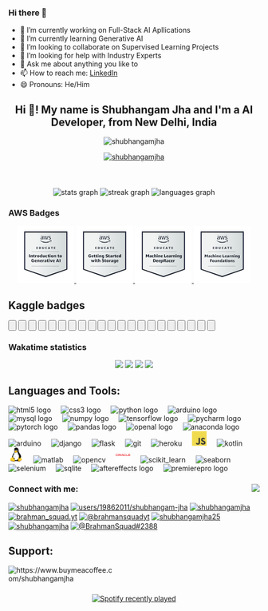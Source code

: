 ### Hi there 👋



- 🔭 I’m currently working on Full-Stack AI Apllications
- 🌱 I’m currently learning Generative AI
- 👯 I’m looking to collaborate on Supervised Learning Projects
- 🤔 I’m looking for help with Industry Experts
- 💬 Ask me about anything you like to
- 📫 How to reach me: [LinkedIn](https://www.linkedin.com/in/shubhangam-jha-a32535210/)
- 😄 Pronouns: He/Him

<h2 align="center">Hi 👋! My name is Shubhangam Jha and I'm a AI Developer, from New Delhi, India</h2>

<p align="center"> <img src="https://komarev.com/ghpvc/?username=shubhangamjha&label=Profile%20views&color=0e75b6&style=flat" alt="shubhangamjha" /> </p>

<p align="center"> <a href="https://github.com/ryo-ma/github-profile-trophy"><img src="https://github-profile-trophy.vercel.app/?username=shubhangamjha" alt="shubhangamjha" /></a> </p>

<p align="center"> <a href="https://twitter.com/" target="blank"><img src="https://img.shields.io/twitter/follow/?logo=twitter&style=for-the-badge" alt="" /></a> </p>

###

<div align="center">
  <img src="https://github-readme-stats.vercel.app/api?username=shubhangamjha&hide_title=false&hide_rank=true&show_icons=true&include_all_commits=true&count_private=true&disable_animations=false&theme=dracula&locale=en&hide_border=false" height="150" alt="stats graph"  />
  <img src="https://streak-stats.demolab.com?user=shubhangamjha&locale=en&mode=daily&theme=dracula&hide_border=false&border_radius=5" height="150" alt="streak graph"  />
  <img src="https://github-readme-stats.vercel.app/api/top-langs?username=shubhangamjha&locale=en&hide_title=false&layout=compact&card_width=320&langs_count=12&theme=dracula&hide_border=false&custom_title=Languages%20Worked%20Upon" height="150" alt="languages graph"  />
</div>

### AWS Badges

<div align="center"> 
  <a href="https://www.credly.com/badges/e4979d7d-97c1-4f58-8b93-8c005928c7c0/public_url" target="_blank"> 
    <img src="aws-educate-introduction-to-generative-ai.png" width="114" height="114" alt="AWS Educate Introduction to Generative AI"/> 
  </a> 
  <a href="https://www.credly.com/badges/55c60ab1-6f94-4640-8637-831a4dae2c43/public_url" target="_blank"> 
    <img src="aws-educate-getting-started-with-storage.png" width="114" height="114" alt="AWS Educate Getting Started with Storage"/> 
  </a> 
  <a href="https://www.credly.com/badges/876b31d7-01f0-4add-b2c6-e56dd5e93557/public_url" target="_blank"> 
    <img src="aws-educate-machine-learning-deepracer.png" width="114" height="114" alt="AWS Educate Machine Learning - DeepRacer"/> 
  </a> 
  <a href="https://www.credly.com/badges/3ed24a2b-a0e8-45a9-a8b3-6b1b54eb2890/public_url" target="_blank"> 
    <img src="aws-educate-machine-learning-foundations.png" width="114" height="114" alt="AWS Educate Machine Learning Foundations"/> 
  </a> 
</div>

## Kaggle badges
<div>
  <button aria-haspopup="true" aria-label="1 Year on Kaggle Badge" class="sc-dycBwf iwTtrg">
    <a href="https://www.kaggle.com/certification/badges/shubhangamjha/49" target="_blank">
      <img src="https://www.googleapis.com/download/storage/v1/b/kaggle-user-content/o/inbox%2F1488634%2F163e0f27360ae958da99dde2a68f7e00%2FBadge-46.svg?generation=1727468408101916&amp;alt=media" alt="" class="sc-kbjiJX fcweqw">
    </a>
  </button>
  <button aria-haspopup="true" aria-label="2 Years on Kaggle Badge" class="sc-dycBwf iwTtrg">
    <a href="https://www.kaggle.com/certification/badges/shubhangamjha/50">
      <img src="https://www.googleapis.com/download/storage/v1/b/kaggle-user-content/o/inbox%2F1488634%2F17276c55ce13e85b658e1f49c608eba6%2FBadge-47.svg?generation=1727468428193735&amp;alt=media" alt="" class="sc-kbjiJX fcweqw">
    </a>
  </button>
  <button aria-haspopup="true" aria-label="Competitor Badge" class="sc-dycBwf iwTtrg">
    <a href="https://www.kaggle.com/certification/badges/shubhangamjha/5">
      <img src="https://www.googleapis.com/download/storage/v1/b/kaggle-user-content/o/inbox%2F1488634%2Fb05e17f63f2eead904a1f04d05bb51a6%2FBadge.svg?generation=1727458564383731&amp;alt=media" alt="" class="sc-kbjiJX fcweqw">
    </a>
  </button>
  <button aria-haspopup="true" aria-label="Getting Started Competitor Badge" class="sc-dycBwf iwTtrg">
    <a href="https://www.kaggle.com/certification/badges/shubhangamjha/6">
      <img src="https://www.googleapis.com/download/storage/v1/b/kaggle-user-content/o/inbox%2F1488634%2F9c37cceb9f493bb678dd909e988b1456%2FBadge-1.svg?generation=1727462477436270&amp;alt=media" alt="" class="sc-kbjiJX fcweqw">
    </a>
  </button>
  <button aria-haspopup="true" aria-label="Research Competitor Badge" class="sc-dycBwf iwTtrg">
    <a href="https://www.kaggle.com/certification/badges/shubhangamjha/7">
      <img src="https://www.googleapis.com/download/storage/v1/b/kaggle-user-content/o/inbox%2F1488634%2F33a465e5bfb87721b4d97d899c717eb4%2FBadge-3.svg?generation=1727462497490072&amp;alt=media" alt="" class="sc-kbjiJX fcweqw">
    </a>
  </button>
  <button aria-haspopup="true" aria-label="Code Submitter Badge" class="sc-dycBwf iwTtrg">
    <a href="https://www.kaggle.com/certification/badges/shubhangamjha/13">
      <img src="https://www.googleapis.com/download/storage/v1/b/kaggle-user-content/o/inbox%2F1488634%2F08aa345b8928ae96e21ee3586021500e%2FBadge-8.svg?generation=1727462754402917&amp;alt=media" alt="" class="sc-kbjiJX fcweqw">
    </a>
  </button>
  <button aria-haspopup="true" aria-label="Python Coder Badge" class="sc-dycBwf iwTtrg">
    <a href="https://www.kaggle.com/certification/badges/shubhangamjha/30">
      <img src="https://www.googleapis.com/download/storage/v1/b/kaggle-user-content/o/inbox%2F1488634%2F09e1f99bdf3222934ad7769409ec3f6d%2FBadge-26.svg?generation=1727468059623106&amp;alt=media" alt="" class="sc-kbjiJX fcweqw">
    </a>
  </button>
  <button aria-haspopup="true" aria-label="Code Uploader Badge" class="sc-dycBwf iwTtrg">
    <a href="https://www.kaggle.com/certification/badges/shubhangamjha/33">
      <img src="https://www.googleapis.com/download/storage/v1/b/kaggle-user-content/o/inbox%2F1488634%2F1e4546d427340e1495b9ee02261e2dc6%2FBadge-34.svg?generation=1727468126171650&amp;alt=media" alt="" class="sc-kbjiJX fcweqw">
    </a>
  </button>
  <button aria-haspopup="true" aria-label="Github Coder Badge" class="sc-dycBwf iwTtrg">
    <a href="https://www.kaggle.com/certification/badges/shubhangamjha/35">
      <img src="https://www.googleapis.com/download/storage/v1/b/kaggle-user-content/o/inbox%2F1488634%2Ff219fc42b716ca24a2476517fe951295%2FBadge-32.svg?generation=1727468159669543&amp;alt=media" alt="" class="sc-kbjiJX fcweqw">
    </a>
  </button>  
  <button aria-haspopup="true" aria-label="Colab Coder Badge" class="sc-dycBwf iwTtrg">
    <a href="https://www.kaggle.com/certification/badges/shubhangamjha/36">
      <img src="https://www.googleapis.com/download/storage/v1/b/kaggle-user-content/o/inbox%2F1488634%2F42167cf9c1c0a74d4e1c7503c010c82d%2FBadge-31.svg?generation=1727468175250681&amp;alt=media" alt="" class="sc-kbjiJX fcweqw">
    </a>
  </button>
  <button aria-haspopup="true" aria-label="Code Tagger Badge" class="sc-dycBwf iwTtrg">
    <a href="https://www.kaggle.com/certification/badges/shubhangamjha/37">
      <img src="https://www.googleapis.com/download/storage/v1/b/kaggle-user-content/o/inbox%2F1488634%2F453e2017576218001d5bbff451800de8%2FBadge-36.svg?generation=1727468194325199&amp;alt=media" alt="" class="sc-kbjiJX fcweqw">
    </a>
  </button>
  <button aria-haspopup="true" aria-label="Code Forker Badge" class="sc-dycBwf iwTtrg">
    <a href="https://www.kaggle.com/certification/badges/shubhangamjha/38"><img src="https://www.googleapis.com/download/storage/v1/b/kaggle-user-content/o/inbox%2F1488634%2F7567026dd0c594f1193b49a98a976056%2FBadge-35.svg?generation=1727468213893504&amp;alt=media" alt="" class="sc-kbjiJX fcweqw">
    </a>
  </button>
  <button aria-haspopup="true" aria-label="Notebook Modeler Badge" class="sc-dycBwf iwTtrg">
    <a href="https://www.kaggle.com/certification/badges/shubhangamjha/39"><img src="https://www.googleapis.com/download/storage/v1/b/kaggle-user-content/o/inbox%2F1488634%2F2df508502fba7fc8937f3847e46b8ec4%2FBadge-29.svg?generation=1727468233931525&amp;alt=media" alt="" class="sc-kbjiJX fcweqw">
    </a>
  </button>
  <button aria-haspopup="true" aria-label="Dataset Creator Badge" class="sc-dycBwf iwTtrg">
    <a href="https://www.kaggle.com/certification/badges/shubhangamjha/17">
      <img src="https://www.googleapis.com/download/storage/v1/b/kaggle-user-content/o/inbox%2F1488634%2F28e0e70842ce6972f4d68f5b6ecd549a%2FBadge-12.svg?generation=1727462988946700&amp;alt=media" alt="" class="sc-kbjiJX fcweqw">
    </a>
  </button>
  <button aria-haspopup="true" aria-label="Dataset Tagger Badge" class="sc-dycBwf iwTtrg">
    <a href="https://www.kaggle.com/certification/badges/shubhangamjha/22">
      <img src="https://www.googleapis.com/download/storage/v1/b/kaggle-user-content/o/inbox%2F1488634%2F5d31f6794c65cc3ed7e29768cd541a53%2FBadge-17.svg?generation=1727463142252997&amp;alt=media" alt="" class="sc-kbjiJX fcweqw">
    </a>
  </button>
  <button aria-haspopup="true" aria-label="Model Creator Badge" class="sc-dycBwf iwTtrg">
    <a href="https://www.kaggle.com/certification/badges/shubhangamjha/23">
      <img src="https://www.googleapis.com/download/storage/v1/b/kaggle-user-content/o/inbox%2F1488634%2F9ca07715376e5949f99c842605c3ee60%2FBadge-18.svg?generation=1727467872971674&amp;alt=media" alt="" class="sc-kbjiJX fcweqw">
    </a>
  </button>
  <button aria-haspopup="true" aria-label="Model Variation Creator Badge" class="sc-dycBwf iwTtrg">
    <a href="https://www.kaggle.com/certification/badges/shubhangamjha/24">
      <img src="https://www.googleapis.com/download/storage/v1/b/kaggle-user-content/o/inbox%2F1488634%2F86ae071ef80050dc0dea1ea2b9ee814c%2FBadge-21.svg?generation=1727467930982303&amp;alt=media" alt="" class="sc-kbjiJX fcweqw">
    </a>
  </button>
  <button aria-haspopup="true" aria-label="Stylish Badge" class="sc-dycBwf iwTtrg">
    <a href="https://www.kaggle.com/certification/badges/shubhangamjha/41">
      <img src="https://www.googleapis.com/download/storage/v1/b/kaggle-user-content/o/inbox%2F1488634%2F67d3960ab66dd17a3b6b1546ca8c3acb%2FBadge-40.svg?generation=1727468269875327&amp;alt=media" alt="" class="sc-kbjiJX fcweqw">
    </a>
  </button>
  <button aria-haspopup="true" aria-label="Vampire Badge" class="sc-dycBwf iwTtrg">
    <a href="https://www.kaggle.com/certification/badges/shubhangamjha/44">
      <img src="https://www.googleapis.com/download/storage/v1/b/kaggle-user-content/o/inbox%2F1488634%2F059c9b5e8bad980032971b42cb35cb10%2FBadge-44.svg?generation=1727468322667890&amp;alt=media" alt="" class="sc-kbjiJX fcweqw">
    </a>
  </button>
  <button aria-haspopup="true" aria-label="Learner Badge" class="sc-dycBwf iwTtrg">
    <a href="https://www.kaggle.com/certification/badges/shubhangamjha/46">
      <img src="https://www.googleapis.com/download/storage/v1/b/kaggle-user-content/o/inbox%2F1488634%2Fbac00bdcf5aa52c077bef4d95da882f3%2FBadge-37.svg?generation=1727468352009252&amp;alt=media" alt="" class="sc-kbjiJX fcweqw">
    </a>
  </button>
  <button aria-haspopup="true" aria-label="7 Day Login Streak Badge" class="sc-dycBwf iwTtrg">
    <a href="https://www.kaggle.com/certification/badges/shubhangamjha/56">
      <img src="https://www.googleapis.com/download/storage/v1/b/kaggle-user-content/o/inbox%2F1488634%2F6e139e7278fc9c33210e39baf918967f%2FBadge-53.svg?generation=1727468684057299&amp;alt=media" alt="" class="sc-kbjiJX fcweqw">
    </a>
  </button>
</div>


### Wakatime statistics
<div align="center">
  <a href="https://wakatime.com"><img src="https://wakatime.com/share/@Brahman/5ae1b894-1720-4dee-86d0-22a3f9ec3ee7.png" /></a>
  <a href="https://wakatime.com"><img src="https://wakatime.com/share/@Brahman/30db5f75-d234-4563-8d4c-2ecad7287cbb.png" /></a>
  <a href="https://wakatime.com"><img src="https://wakatime.com/share/@Brahman/44e3e2fe-bd32-495f-83a1-6cb955f78f50.png" /></a>
  <a href="https://wakatime.com"><img src="https://wakatime.com/share/@Brahman/a2688ca1-5a52-46a4-ae59-810a469382bc.png" /></a>

###

<div align="left" background-color="White">
  <h2 align="left">Languages and Tools:</h2>
  <img src="https://cdn.jsdelivr.net/gh/devicons/devicon/icons/html5/html5-original.svg" height="30" alt="html5 logo"  />
  <img width="12" />
  <img src="https://cdn.jsdelivr.net/gh/devicons/devicon/icons/css3/css3-original.svg" height="30" alt="css3 logo"  />
  <img width="12" />
  <img src="https://cdn.jsdelivr.net/gh/devicons/devicon/icons/python/python-original.svg" height="30" alt="python logo"  />
  <img width="12" />
  <img src="https://cdn.jsdelivr.net/gh/devicons/devicon/icons/arduino/arduino-original.svg" height="30" alt="arduino logo"  />
  <img width="12" />
  <img src="https://cdn.jsdelivr.net/gh/devicons/devicon/icons/mysql/mysql-original.svg" height="30" alt="mysql logo"  />
  <img width="12" />
  <img src="https://cdn.jsdelivr.net/gh/devicons/devicon/icons/numpy/numpy-original.svg" height="30" alt="numpy logo"  />
  <img width="12" />
  <img src="https://cdn.jsdelivr.net/gh/devicons/devicon/icons/tensorflow/tensorflow-original.svg" height="30" alt="tensorflow logo"  />
  <img width="12" />
  <img src="https://cdn.jsdelivr.net/gh/devicons/devicon/icons/pycharm/pycharm-original.svg" height="30" alt="pycharm logo"  />
  <img width="12" />
  <img src="https://cdn.jsdelivr.net/gh/devicons/devicon/icons/pytorch/pytorch-original.svg" height="30" alt="pytorch logo"  />
  <img width="12" />
  <img src="https://cdn.jsdelivr.net/gh/devicons/devicon/icons/pandas/pandas-original.svg" height="30" alt="pandas logo"  />
  <img width="12" />
  <img src="https://cdn.jsdelivr.net/gh/devicons/devicon/icons/openal/openal-original.svg" height="30" alt="openal logo"  />
  <img width="12" />
  <img src="https://cdn.jsdelivr.net/gh/devicons/devicon/icons/anaconda/anaconda-original.svg" height="30" alt="anaconda logo"  />
  <img width="12" />
  <img src="https://cdn.worldvectorlogo.com/logos/arduino-1.svg" alt="arduino" height="30" />
  <img width="12" />
  <img src="https://cdn.worldvectorlogo.com/logos/django.svg" alt="django" height="30" />
  <img width="12" />
  <img src="https://www.vectorlogo.zone/logos/pocoo_flask/pocoo_flask-icon.svg" alt="flask" height="30" />
  <img width="12" />
  <img src="https://www.vectorlogo.zone/logos/git-scm/git-scm-icon.svg" alt="git" height="30" />
  <img width="12" />
  <img src="https://www.vectorlogo.zone/logos/heroku/heroku-icon.svg" alt="heroku" height="30" />
  <img width="12" />
  <img src="https://raw.githubusercontent.com/devicons/devicon/master/icons/javascript/javascript-original.svg" alt="javascript" height="30" />
  <img width="12" />
  <img src="https://www.vectorlogo.zone/logos/kotlinlang/kotlinlang-icon.svg" alt="kotlin" height="30" />
  <img width="12" />
  <img src="https://raw.githubusercontent.com/devicons/devicon/master/icons/linux/linux-original.svg" alt="linux" height="30" />
  <img width="12" />
  <img src="https://upload.wikimedia.org/wikipedia/commons/2/21/Matlab_Logo.png" alt="matlab" height="30" />
  <img width="12" />
  <img src="https://www.vectorlogo.zone/logos/opencv/opencv-icon.svg" alt="opencv" height="30" />
  <img width="12" />
  <img src="https://raw.githubusercontent.com/devicons/devicon/master/icons/oracle/oracle-original.svg" alt="oracle" height="30" />
  <img width="12" />
  <img src="https://upload.wikimedia.org/wikipedia/commons/0/05/Scikit_learn_logo_small.svg" alt="scikit_learn" height="30" />
  <img width="12" />
  <img src="https://seaborn.pydata.org/_images/logo-mark-lightbg.svg" alt="seaborn" height="30" />
  <img width="12" />
  <img src="https://raw.githubusercontent.com/detain/svg-logos/780f25886640cef088af994181646db2f6b1a3f8/svg/selenium-logo.svg" alt="selenium" height="30" />
  <img width="12" />
  <img src="https://www.vectorlogo.zone/logos/sqlite/sqlite-icon.svg" alt="sqlite" height="30" />
  <img width="12" />
  <img src="https://cdn.jsdelivr.net/gh/devicons/devicon/icons/aftereffects/aftereffects-original.svg" height="30" alt="aftereffects logo"  />
  <img width="12" />
  <img src="https://cdn.jsdelivr.net/gh/devicons/devicon/icons/premierepro/premierepro-plain.svg" height="30" alt="premierepro logo"  />
</div>

###

<img align="right" height="150" src="https://i.pinimg.com/originals/44/92/f2/4492f2948473a9271158bc37246f4e3f.gif"  />

###

<div align="left">
  <h3 align="left">Connect with me:</h3>
  <p align="left">
  <a href="https://linkedin.com/in/shubhangamjha" target="blank"><img align="center" src="https://raw.githubusercontent.com/rahuldkjain/github-profile-readme-generator/master/src/images/icons/Social/linked-in-alt.svg" alt="shubhangamjha" height="30" width="40" /></a>
    <a href="https://stackoverflow.com/users/19862011/shubhangam-jha" target="blank"><img align="center" src="https://raw.githubusercontent.com/rahuldkjain/github-profile-readme-generator/master/src/images/icons/Social/stack-overflow.svg" alt="users/19862011/shubhangam-jha" height="30" width="40" /></a>
  <a href="https://kaggle.com/shubhangamjha" target="blank"><img align="center" src="https://raw.githubusercontent.com/rahuldkjain/github-profile-readme-generator/master/src/images/icons/Social/kaggle.svg" alt="shubhangamjha" height="30" width="40" /></a>
  <a href="https://instagram.com/brahman_squad.yt" target="blank"><img align="center" src="https://raw.githubusercontent.com/rahuldkjain/github-profile-readme-generator/master/src/images/icons/Social/instagram.svg" alt="brahman_squad.yt" height="30" width="40" /></a>
  <a href="https://www.youtube.com/@brahmansquadyt" target="blank"><img align="center" src="https://raw.githubusercontent.com/rahuldkjain/github-profile-readme-generator/master/src/images/icons/Social/youtube.svg" alt="@brahmansquadyt" height="30" width="40" /></a>
  <a href="https://www.hackerrank.com/shubhangamjha25" target="blank"><img align="center" src="https://raw.githubusercontent.com/rahuldkjain/github-profile-readme-generator/master/src/images/icons/Social/hackerrank.svg" alt="shubhangamjha25" height="30" width="40" /></a>
  <a href="https://www.leetcode.com/shubhangamjha" target="blank"><img align="center" src="https://raw.githubusercontent.com/rahuldkjain/github-profile-readme-generator/master/src/images/icons/Social/leet-code.svg" alt="shubhangamjha" height="30" width="40" /></a>
  <a href="https://discord.gg/@BrahmanSquad#2388" target="blank"><img align="center" src="https://raw.githubusercontent.com/rahuldkjain/github-profile-readme-generator/master/src/images/icons/Social/discord.svg" alt="@BrahmanSquad#2388" height="30" width="40" /></a>
  </p>



###
<h2 align="left">Support:</h2>
<p><a href="https://www.buymeacoffee.com/shubhangamjha"> <img align="left" src="https://cdn.buymeacoffee.com/buttons/v2/default-yellow.png" height="50" width="210" alt="https://www.buymeacoffee.com/shubhangamjha" /></a></p><br><br>

###
<div align="center">
  <a href="https://open.spotify.com/user/31sag7p2iildlf4vuwklvdvlnh5y?si=c850f63481c24036&nd=1&dlsi=39d66f145de748da">
    <img src="https://spotify-recently-played-readme.vercel.app/api?user=31sag7p2iildlf4vuwklvdvlnh5y&dlsi=39d66f145de748da&count=5" alt="Spotify recently played"  />
  </a>
</div>
